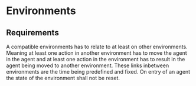 # Environments

## Requirements

A compatible environments has to relate to at least on other environments. Meaning at least one action in another environment has to move the agent in the agent and at least one action in the environment has to result in the agent being moved to another environment. These links inbetween environments are the time being predefined and fixed. On entry of an agent the state of the environment shall not be reset.